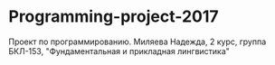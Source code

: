 # Programming-project-2017
Проект по программированию. Миляева Надежда, 2 курс, группа БКЛ-153, "Фундаментальная и прикладная лингвистика"
